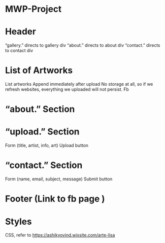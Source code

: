 # MWP-Project

# Header 
“gallery.” directs to gallery div
“about.” directs to about div
“contact.” directs to contact div

# List of Artworks
List artworks
Append immediately after upload
No storage at all, so if we refresh websites, everything we uploaded will not persist. 
Fb 

# “about.” Section

# “upload.” Section 
Form (title, artist, info, art)
Upload button

# “contact.” Section 
Form (name, email, subject, message)
Submit button

# Footer (Link to fb page )

# Styles
CSS, refer to https://ashikyovind.wixsite.com/arte-lisa


